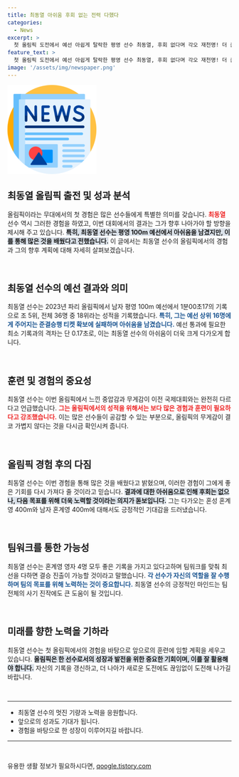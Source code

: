```yaml
---
title: 최동열 아쉬움 후회 없는 전력 다했다
categories:
  - News
excerpt: >
  첫 올림픽 도전에서 예선 아쉽게 탈락한 평영 선수 최동열, 후회 없다며 각오 재천명! 더 큰 무대에서의 경험이 미래의 기회를 날개 삼을 것. 최동열의 도전은 아직 진행 중이다!
feature_text: >
  첫 올림픽 도전에서 예선 아쉽게 탈락한 평영 선수 최동열, 후회 없다며 각오 재천명! 더 큰 무대에서의 경험이 미래의 기회를 날개 삼을 것. 최동열의 도전은 아직 진행 중이다!
image: '/assets/img/newspaper.png'
---
```


<p><img src="/assets/img/newspaper.png" alt="kimp 속보" /></p>

<h2 data-ke-size="size26">최동열 올림픽 출전 및 성과 분석</h2>

<p data-ke-size="size16">올림픽이라는 무대에서의 첫 경험은 많은 선수들에게 특별한 의미를 갖습니다. <b><span style="color: #ee2323;">최동열</span></b> 선수 역시 그러한 경험을 하였고, 이번 대회에서의 결과는 그가 향후 나아가야 할 방향을 제시해 주고 있습니다. <b><span style="background-color: #21538527;">특히, 최동열 선수는 평영 100m 예선에서 아쉬움을 남겼지만, 이를 통해 많은 것을 배웠다고 전했습니다.</span></b> 이 글에서는 최동열 선수의 올림픽에서의 경험과 그의 향후 계획에 대해 자세히 살펴보겠습니다.</p>

<p data-ke-size="size16">&nbsp;</p>

<h2 data-ke-size="size26">최동열 선수의 예선 결과와 의미</h2>

<p data-ke-size="size16">최동열 선수는 2023년 파리 올림픽에서 남자 평영 100m 예선에서 1분00초17의 기록으로 조 5위, 전체 36명 중 18위라는 성적을 기록했습니다. <b><span style="color: #1a5490;">특히, 그는 예선 상위 16명에게 주어지는 준결승행 티켓 확보에 실패하며 아쉬움을 남겼습니다.</span></b> 예선 통과에 필요한 최소 기록과의 격차는 단 0.17초로, 이는 최동열 선수의 아쉬움이 더욱 크게 다가오게 합니다.</p>

<p data-ke-size="size16">&nbsp;</p>

<h2 data-ke-size="size26">훈련 및 경험의 중요성</h2>

<p data-ke-size="size16">최동열 선수는 이번 올림픽에서 느낀 중압감과 무게감이 이전 국제대회와는 완전히 다르다고 언급했습니다. <b><span style="color: #ee2323;">그는 올림픽에서의 성적을 위해서는 보다 많은 경험과 훈련이 필요하다고 강조했습니다.</span></b> 이는 많은 선수들이 공감할 수 있는 부분으로, 올림픽의 무게감이 결코 가볍지 않다는 것을 다시금 확인시켜 줍니다.</p>

<p data-ke-size="size16">&nbsp;</p>

<h2 data-ke-size="size26">올림픽 경험 후의 다짐</h2>

<p data-ke-size="size16">최동열 선수는 이번 경험을 통해 많은 것을 배웠다고 밝혔으며, 이러한 경험이 그에게 좋은 기회를 다시 가져다 줄 것이라고 믿습니다. <b><span style="background-color: #21538527;">결과에 대한 아쉬움으로 인해 후회는 없으나, 다음 목표를 위해 더욱 노력할 것이라는 의지가 돋보입니다.</span></b> 그는 다가오는 혼성 혼계영 400m와 남자 혼계영 400m에 대해서도 긍정적인 기대감을 드러냈습니다.</p>

<p data-ke-size="size16">&nbsp;</p>

<h2 data-ke-size="size26">팀워크를 통한 가능성</h2>

<p data-ke-size="size16">최동열 선수는 혼계영 영자 4명 모두 좋은 기록을 가지고 있다고하며 팀워크를 맞춰 최선을 다하면 결승 진출이 가능할 것이라고 말했습니다. <b><span style="color: #1a5490;">각 선수가 자신의 역할을 잘 수행하며 팀의 목표를 위해 노력하는 것이 중요합니다.</span></b> 최동열 선수의 긍정적인 마인드는 팀 전체의 사기 진작에도 큰 도움이 될 것입니다.</p>

<p data-ke-size="size16">&nbsp;</p>

<h2 data-ke-size="size26">미래를 향한 노력을 기하라</h2>

<p data-ke-size="size16">최동열 선수는 첫 올림픽에서의 경험을 바탕으로 앞으로의 훈련에 임할 계획을 세우고 있습니다. <b><span style="background-color: #21538527;">올림픽은 한 선수로서의 성장과 발전을 위한 중요한 기회이며, 이를 잘 활용해야 합니다.</span></b> 자신의 기록을 갱신하고, 더 나아가 새로운 도전에도 끊임없이 도전해 나가길 바랍니다.</p>

<p data-ke-size="size16">&nbsp;</p>

<hr/>

<ul>
    <li>최동열 선수의 멋진 기량과 노력을 응원합니다.</li>
    <li>앞으로의 성과도 기대가 됩니다.</li>
    <li>경험을 바탕으로 한 성장이 이루어지길 바랍니다.</li>
</ul>

<hr/>

<p data-ke-size="size16">&nbsp;</p>
유용한 생활 정보가 필요하시다면, <a href="https://qoogle.tistory.com" rel="dofollow">qoogle.tistory.com</a>


